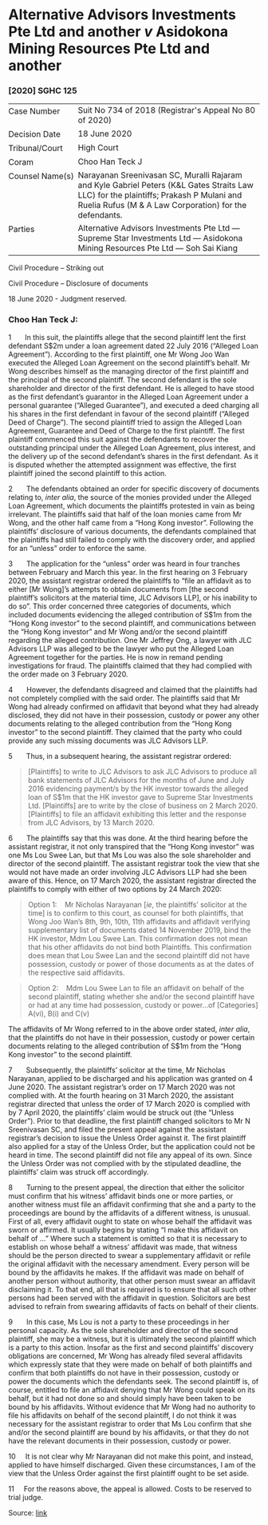 <style>.footnotes::before { content: "Footnotes:"; }</style>
# Alternative Advisors Investments Pte Ltd and another _v_ Asidokona Mining Resources Pte Ltd and another  

### \[2020\] SGHC 125

<table id="info-table"><tbody><tr class="info-row"><td class="txt-label" style="padding: 4px 0px; white-space: nowrap" valign="top">Case Number</td><td class="txt-body">Suit No 734 of 2018 (Registrar's Appeal No 80 of 2020)</td></tr><tr class="info-row"><td class="txt-label" style="padding: 4px 0px; white-space: nowrap" valign="top">Decision Date</td><td class="txt-body">18 June 2020</td></tr><tr class="info-row"><td class="txt-label" style="padding: 4px 0px; white-space: nowrap" valign="top">Tribunal/Court</td><td class="txt-body">High Court</td></tr><tr class="info-row"><td class="txt-label" style="padding: 4px 0px; white-space: nowrap" valign="top">Coram</td><td class="txt-body">Choo Han Teck J</td></tr><tr class="info-row"><td class="txt-label" style="padding: 4px 0px; white-space: nowrap" valign="top">Counsel Name(s)</td><td class="txt-body">Narayanan Sreenivasan SC, Muralli Rajaram and Kyle Gabriel Peters (K&amp;L Gates Straits Law LLC) for the plaintiffs; Prakash P Mulani and Ruelia Rufus (M &amp; A Law Corporation) for the defendants.</td></tr><tr class="info-row"><td class="txt-label" style="padding: 4px 0px; white-space: nowrap" valign="top">Parties</td><td class="txt-body">Alternative Advisors Investments Pte Ltd — Supreme Star Investments Ltd — Asidokona Mining Resources Pte Ltd — Soh Sai Kiang</td></tr></tbody></table>

Civil Procedure – Striking out

Civil Procedure – Disclosure of documents

18 June 2020 - Judgment reserved.

### Choo Han Teck J:

1       In this suit, the plaintiffs allege that the second plaintiff lent the first defendant S$2m under a loan agreement dated 22 July 2016 (“Alleged Loan Agreement”). According to the first plaintiff, one Mr Wong Joo Wan executed the Alleged Loan Agreement on the second plaintiff’s behalf. Mr Wong describes himself as the managing director of the first plaintiff and the principal of the second plaintiff. The second defendant is the sole shareholder and director of the first defendant. He is alleged to have stood as the first defendant’s guarantor in the Alleged Loan Agreement under a personal guarantee (“Alleged Guarantee”), and executed a deed charging all his shares in the first defendant in favour of the second plaintiff (“Alleged Deed of Charge”). The second plaintiff tried to assign the Alleged Loan Agreement, Guarantee and Deed of Charge to the first plaintiff. The first plaintiff commenced this suit against the defendants to recover the outstanding principal under the Alleged Loan Agreement, plus interest, and the delivery up of the second defendant’s shares in the first defendant. As it is disputed whether the attempted assignment was effective, the first plaintiff joined the second plaintiff to this action.

2       The defendants obtained an order for specific discovery of documents relating to, _inter alia_, the source of the monies provided under the Alleged Loan Agreement, which documents the plaintiffs protested in vain as being irrelevant. The plaintiffs said that half of the loan monies came from Mr Wong, and the other half came from a “Hong Kong investor”. Following the plaintiffs’ disclosure of various documents, the defendants complained that the plaintiffs had still failed to comply with the discovery order, and applied for an “unless” order to enforce the same.

3       The application for the “unless” order was heard in four tranches between February and March this year. In the first hearing on 3 February 2020, the assistant registrar ordered the plaintiffs to “file an affidavit as to either \[Mr Wong\]’s attempts to obtain documents from \[the second plaintiff’s solicitors at the material time, JLC Advisors LLP\], or his inability to do so”. This order concerned three categories of documents, which included documents evidencing the alleged contribution of S$1m from the “Hong Kong investor” to the second plaintiff, and communications between the “Hong Kong investor” and Mr Wong and/or the second plaintiff regarding the alleged contribution. One Mr Jeffrey Ong, a lawyer with JLC Advisors LLP was alleged to be the lawyer who put the Alleged Loan Agreement together for the parties. He is now in remand pending investigations for fraud. The plaintiffs claimed that they had complied with the order made on 3 February 2020.

4       However, the defendants disagreed and claimed that the plaintiffs had not completely complied with the said order. The plaintiffs said that Mr Wong had already confirmed on affidavit that beyond what they had already disclosed, they did not have in their possession, custody or power any other documents relating to the alleged contribution from the “Hong Kong investor” to the second plaintiff. They claimed that the party who could provide any such missing documents was JLC Advisors LLP.

5       Thus, in a subsequent hearing, the assistant registrar ordered:

> \[Plaintiffs\] to write to JLC Advisors to ask JLC Advisors to produce all bank statements of JLC Advisors for the months of June and July 2016 evidencing payment/s by the HK investor towards the alleged loan of S$1m that the HK investor gave to Supreme Star Investments Ltd. \[Plaintiffs\] are to write by the close of business on 2 March 2020. \[Plaintiffs\] to file an affidavit exhibiting this letter and the response from JLC Advisors, by 13 March 2020.

6       The plaintiffs say that this was done. At the third hearing before the assistant registrar, it not only transpired that the “Hong Kong investor” was one Ms Lou Swee Lan, but that Ms Lou was also the sole shareholder and director of the second plaintiff. The assistant registrar took the view that she would not have made an order involving JLC Advisors LLP had she been aware of this. Hence, on 17 March 2020, the assistant registrar directed the plaintiffs to comply with either of two options by 24 March 2020:

> Option 1:    Mr Nicholas Narayanan \[_ie_, the plaintiffs’ solicitor at the time\] is to confirm to this court, as counsel for both plaintiffs, that Wong Joo Wan’s 8th, 9th, 10th, 11th affidavits and affidavit verifying supplementary list of documents dated 14 November 2019, bind the HK investor, Mdm Lou Swee Lan. This confirmation does not mean that his other affidavits do not bind both Plaintiffs. This confirmation does mean that Lou Swee Lan and the second plaintiff did not have possession, custody or power of those documents as at the dates of the respective said affidavits.

> Option 2:    Mdm Lou Swee Lan to file an affidavit on behalf of the second plaintiff, stating whether she and/or the second plaintiff have or had at any time had possession, custody or power…of \[Categories\] A(vi), B(i) and C(v)

The affidavits of Mr Wong referred to in the above order stated, _inter alia_, that the plaintiffs do not have in their possession, custody or power certain documents relating to the alleged contribution of S$1m from the “Hong Kong investor” to the second plaintiff.

7       Subsequently, the plaintiffs’ solicitor at the time, Mr Nicholas Narayanan, applied to be discharged and his application was granted on 4 June 2020. The assistant registrar’s order on 17 March 2020 was not complied with. At the fourth hearing on 31 March 2020, the assistant registrar directed that unless the order of 17 March 2020 is complied with by 7 April 2020, the plaintiffs’ claim would be struck out (the “Unless Order”). Prior to that deadline, the first plaintiff changed solicitors to Mr N Sreenivasan SC, and filed the present appeal against the assistant registrar’s decision to issue the Unless Order against it. The first plaintiff also applied for a stay of the Unless Order, but the application could not be heard in time. The second plaintiff did not file any appeal of its own. Since the Unless Order was not complied with by the stipulated deadline, the plaintiffs’ claim was struck off accordingly.

8       Turning to the present appeal, the direction that either the solicitor must confirm that his witness’ affidavit binds one or more parties, or another witness must file an affidavit confirming that she and a party to the proceedings are bound by the affidavits of a different witness, is unusual. First of all, every affidavit ought to state on whose behalf the affidavit was sworn or affirmed. It usually begins by stating “I make this affidavit on behalf of …” Where such a statement is omitted so that it is necessary to establish on whose behalf a witness’ affidavit was made, that witness should be the person directed to swear a supplementary affidavit or refile the original affidavit with the necessary amendment. Every person will be bound by the affidavits he makes. If the affidavit was made on behalf of another person without authority, that other person must swear an affidavit disclaiming it. To that end, all that is required is to ensure that all such other persons had been served with the affidavit in question. Solicitors are best advised to refrain from swearing affidavits of facts on behalf of their clients.

9       In this case, Ms Lou is not a party to these proceedings in her personal capacity. As the sole shareholder and director of the second plaintiff, she may be a witness, but it is ultimately the second plaintiff which is a party to this action. Insofar as the first and second plaintiffs’ discovery obligations are concerned, Mr Wong has already filed several affidavits which expressly state that they were made on behalf of both plaintiffs and confirm that both plaintiffs do not have in their possession, custody or power the documents which the defendants seek. The second plaintiff is, of course, entitled to file an affidavit denying that Mr Wong could speak on its behalf, but it had not done so and should simply have been taken to be bound by his affidavits. Without evidence that Mr Wong had no authority to file his affidavits on behalf of the second plaintiff, I do not think it was necessary for the assistant registrar to order that Ms Lou confirm that she and/or the second plaintiff are bound by his affidavits, or that they do not have the relevant documents in their possession, custody or power.

10     It is not clear why Mr Narayanan did not make this point, and instead, applied to have himself discharged. Given these circumstances, I am of the view that the Unless Order against the first plaintiff ought to be set aside.

11     For the reasons above, the appeal is allowed. Costs to be reserved to trial judge.


Source: [link](https://www.lawnet.sg:443/lawnet/web/lawnet/free-resources?p_p_id=freeresources_WAR_lawnet3baseportlet&p_p_lifecycle=1&p_p_state=normal&p_p_mode=view&_freeresources_WAR_lawnet3baseportlet_action=openContentPage&_freeresources_WAR_lawnet3baseportlet_docId=%2FJudgment%2F24668-SSP.xml)